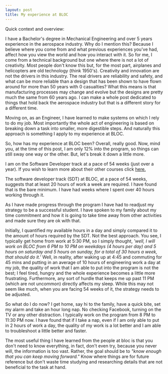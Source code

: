 ```yaml
---
layout: post
title: My experience at BLOC
---
```


Quick context and overview:

I have a Bachelor's degree in Mechanical Engineering and over 5 years experience in the aerospace industry.
Why do I mention this? Because I believe where you come from and what previous experiences you've had, affect how you view the world and how you interact with it. So for me, I come from a technical background but one where there is not a lot of creativity. Most people don't know this but, for the most part, airplanes and helicopters are old technology (think 1950's). Creativity and innovation are not the drivers in this industry. The real drivers are reliability and safety, and what can be more reliable than a design that has been shown to have flown around for more than 50 years with 0 casualties? What this means is that manufacturing processes may change and evolve but the designs are pretty much the same from 60 years ago. I can make a whole post dedicated to things that hold back the aerospace industry but that is a different story for a different time.

Moving on, as an Engineer, I have learned to make systems on which I rely to do my job. Most importantly the whole act of engineering is based on breaking down a task into smaller, more digestible steps. And naturally this approach is something I apply to my experience at BLOC.

So, how has my experience at BLOC been? Overall, really good. Now, mind you, at the time of this post, I am only 12% into the program, so things can still sway one way or the other. But, let's break it down a little more.

I am on the Software Developer track at a pace of 54 weeks (just over a year). If you wish to learn more about their other courses click <a href="https://www.bloc.io">here.</a>

The software developer track (SDT) at BLOC, at a pace of 54 weeks, suggests that at least 20 hours of work a week are required. I have found that is the bare minimum. I have had weeks where I spent over 40 hours working through it.

As I have made progress through the program I have had to readjust my strategy to be a successful student. I have spoken to my family about my time commitment and how it is going to take time away from other activities and made sure they are ok with that.

Initially, I quantified my available hours in a day and simply compared it to the amount of hours required by the SDT. Not the best approach. You see, I typically get home from work at 5:30 PM, so I simply thought, *'well, I will work on BLOC from 6 PM to 10 PM on weekdays (4 hours per day) and 5 hours on saturday and 5 hours on sunday, for a total of 30 hours a week, that should do it.'*  Well, in reality, after waking up at 4:45 and commuting for 45 mins and putting in an average of 10 hours of engineering work a day at my job, the quality of work that I am able to put into the program is not the best; I feel tired, hungry and the whole experience becomes a little more frustrating. Furthermore, any sort of hurdle that keeps me up past 11 PM (which are not uncommon) directly affects my sleep. While this may not seem like much, when you are facing 54 weeks of it, the strategy needs to be adjusted.

So what do I do now? I get home, say hi to the family, have a quick bite, set my alarm and take an hour long nap. No checking Facebook, turning on the TV or any other distraction. I typically work on the program from 8 PM to 11:30 PM now. I have found that if I take a nap, even if I am only able to put in 2 hours of work a day, the quality of my work  is a lot better and I am able to troubleshoot a little better and faster.

The most useful thing I have learned from the people at bloc is that you don't need to know everything, in fact, don't even try, because you never will, the information is too vast. Rather, the goal should be to *"know enough that you can keep moving forward."* Know where things are for future reference but don't waste time studying and researching details that are not beneficial to the task at hand.


<!-- Jeykll supports the use of [Markdown](http://daringfireball.net/projects/markdown/syntax) with inline HTML tags which makes it easier to quickly write posts with Jekyll, without having to worry too much about text formatting. A sample of the formatting follows.

Tables have also been extended from Markdown:

First Header  | Second Header
------------- | -------------
Content Cell  | Content Cell
Content Cell  | Content Cell

Here's an example of an image, which is included using Markdown:

![Geometric pattern with fading gradient]({{ site.baseurl }}/img/blocflix.png)

Highlighting for code in Jekyll is done using Pygments or Rouge. This theme makes use of Pygments by default.

{% highlight js %}
// count to ten
for (var i = 1; i <= 10; i++) {
    console.log(i);
}
{% endhighlight %}

{% highlight ruby %}
def show
  @widget = Widget(params[:id])
  respond_to do |format|
    format.html # show.html.erb
    format.json { render json: @widget }
  end
end
{% endhighlight %}

{% highlight js %}
// count to twenty
var j = 0;
while (j < 20) {
    j++;
    console.log(j);
}
{% endhighlight %}

Type Theme uses KaTeX to display maths. Equations such as $$S_n = a \times \frac{1-r^n}{1-r}$$ can be displayed inline.

Alternatively, they can be shown on a new line:

$$ f(x) = \int \frac{2x^2+4x+6}{x-2} $$ -->
